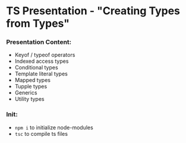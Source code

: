 # TS Presentation - "Creating Types from Types"

### Presentation Content: 
- Keyof / typeof operators
- Indexed access types
- Conditional types
- Template literal types
- Mapped types
- Tupple types
- Generics
- Utility types


### Init: 
- `npm i` to initialize node-modules
- `tsc` to compile ts files
